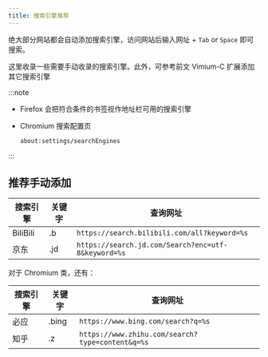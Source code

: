 ```yaml
---
title: 搜索引擎推荐
---
```


绝大部分网站都会自动添加搜索引擎，访问网站后输入网址 + `Tab` or `Space` 即可搜索。

这里收录一些需要手动收录的搜索引擎。此外，可参考前文 Vimium-C 扩展添加其它搜索引擎


<!--
自带搜索引擎，关键字修改推荐：

<ul className="pills pills--block">
  <li className="pills__item">必应 .bi</li>
  <li className="pills__item">百度 .b</li>
  <li className="pills__item">搜狗 .s</li>
</ul>
-->

:::note

- Firefox 会把符合条件的书签视作地址栏可用的搜索引擎
- Chromium 搜索配置页

      about:settings/searchEngines

:::

## 推荐手动添加

<div className="autoselect-cell-of-table">

| 搜索引擎 | 关键字 | 查询网址                                            |
| -------- | ------ | --------------------------------------------------- |
| BiliBili | .b    | `https://search.bilibili.com/all?keyword=%s`        |
| 京东     | .jd    | `https://search.jd.com/Search?enc=utf-8&keyword=%s` |

对于 Chromium 类，还有：


| 搜索引擎 | 关键字 | 查询网址                                            |
| -------- | ------ | --------------------------------------------------- |
| 必应     | .bing  | `https://www.bing.com/search?q=%s`                  |
| 知乎     | .z     | `https://www.zhihu.com/search?type=content&q=%s`    |

</div>
